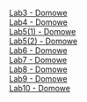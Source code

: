 [Lab3 - Domowe](lab3/Zadanie1.js) <br />
[Lab4 - Domowe](lab4/Zadanie1.js) <br />
[Lab5(1) - Domowe](lab5/domowe/zadanie_1.js) <br />
[Lab5(2) - Domowe](lab5/domowe/zadanie_2.js) <br />
[Lab6 - Domowe](lab6/domowe/readme.md) <br />
[Lab7 - Domowe](lab7/domowe/readme.md) <br />
[Lab8 - Domowe](lab8/domowe/readme.md) <br />
[Lab9 - Domowe](lab9/domowe/readme.md) <br />
[Lab10 - Domowe](lab10/domowe/readme.md) <br />

